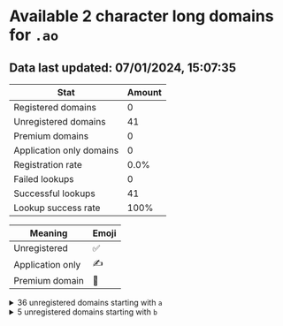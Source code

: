 # Available 2 character long domains for `.ao`

## Data last updated: 07/01/2024, 15:07:35

|Stat|Amount|
|--|--|
|Registered domains|0|
|Unregistered domains|41|
|Premium domains|0|
|Application only domains|0|
|Registration rate|0.0%|
|Failed lookups|0|
|Successful lookups|41|
|Lookup success rate|100%|


|Meaning|Emoji|
|--|--|
|Unregistered|:white_check_mark:|
|Application only|:writing_hand:|
|Premium domain|:gem:|

<details>
<summary>36 unregistered domains starting with <bold><code>a</code></bold></summary>

|Type|Domain|
|--|--|
|:white_check_mark:|`a0.ao`|
|:white_check_mark:|`a1.ao`|
|:white_check_mark:|`a2.ao`|
|:white_check_mark:|`a3.ao`|
|:white_check_mark:|`a4.ao`|
|:white_check_mark:|`a5.ao`|
|:white_check_mark:|`a6.ao`|
|:white_check_mark:|`a7.ao`|
|:white_check_mark:|`a8.ao`|
|:white_check_mark:|`a9.ao`|
|:white_check_mark:|`aa.ao`|
|:white_check_mark:|`ab.ao`|
|:white_check_mark:|`ac.ao`|
|:white_check_mark:|`ad.ao`|
|:white_check_mark:|`ae.ao`|
|:white_check_mark:|`af.ao`|
|:white_check_mark:|`ag.ao`|
|:white_check_mark:|`ah.ao`|
|:white_check_mark:|`ai.ao`|
|:white_check_mark:|`aj.ao`|
|:white_check_mark:|`ak.ao`|
|:white_check_mark:|`al.ao`|
|:white_check_mark:|`am.ao`|
|:white_check_mark:|`an.ao`|
|:white_check_mark:|`ao.ao`|
|:white_check_mark:|`ap.ao`|
|:white_check_mark:|`aq.ao`|
|:white_check_mark:|`ar.ao`|
|:white_check_mark:|`as.ao`|
|:white_check_mark:|`at.ao`|
|:white_check_mark:|`au.ao`|
|:white_check_mark:|`av.ao`|
|:white_check_mark:|`aw.ao`|
|:white_check_mark:|`ax.ao`|
|:white_check_mark:|`ay.ao`|
|:white_check_mark:|`az.ao`|
</details>
<details>
<summary>5 unregistered domains starting with <bold><code>b</code></bold></summary>

|Type|Domain|
|--|--|
|:white_check_mark:|`ba.ao`|
|:white_check_mark:|`bb.ao`|
|:white_check_mark:|`bc.ao`|
|:white_check_mark:|`bd.ao`|
|:white_check_mark:|`be.ao`|
</details>